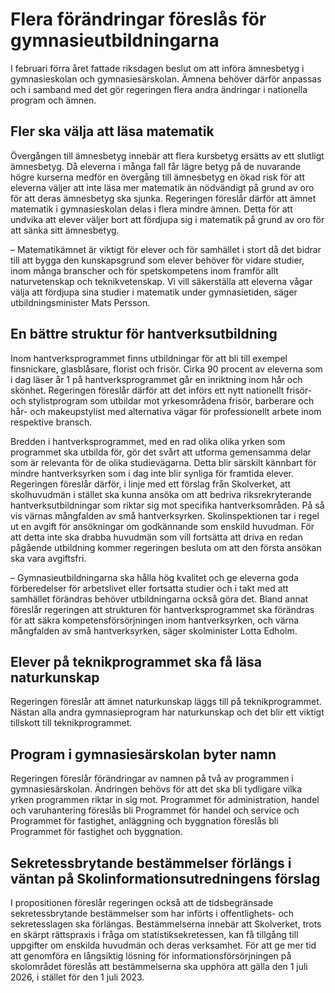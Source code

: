 # Flera förändringar föreslås för gymnasieutbildningarna

I februari förra året fattade riksdagen beslut om att införa ämnesbetyg i gymnasieskolan och gymnasiesärskolan. Ämnena behöver därför anpassas och i samband med det gör regeringen flera andra ändringar i nationella program och ämnen.

## Fler ska välja att läsa matematik

Övergången till ämnesbetyg innebär att flera kursbetyg ersätts av ett slutligt ämnesbetyg. Då eleverna i många fall får lägre betyg på de nuvarande högre kurserna medför en övergång till ämnesbetyg en ökad risk för att eleverna väljer att inte läsa mer matematik än nödvändigt på grund av oro för att deras ämnesbetyg ska sjunka. Regeringen föreslår därför att ämnet matematik i gymnasieskolan delas i flera mindre ämnen. Detta för att undvika att elever väljer bort att fördjupa sig i matematik på grund av oro för att sänka sitt ämnesbetyg.

– Matematikämnet är viktigt för elever och för samhället i stort då det bidrar till att bygga den kunskapsgrund som elever behöver för vidare studier, inom många branscher och för spetskompetens inom framför allt naturvetenskap och teknikvetenskap. Vi vill säkerställa att eleverna vågar välja att fördjupa sina studier i matematik under gymnasietiden, säger utbildningsminister Mats Persson.

## En bättre struktur för hantverksutbildning

Inom hantverksprogrammet finns utbildningar för att bli till exempel finsnickare, glasblåsare, florist och frisör. Cirka 90 procent av eleverna som i dag läser år 1 på hantverksprogrammet går en inriktning inom hår och skönhet. Regeringen föreslår därför att det införs ett nytt nationellt frisör- och stylistprogram som utbildar mot yrkesområdena frisör, barberare och hår- och makeupstylist med alternativa vägar för professionellt arbete inom respektive bransch.

Bredden i hantverksprogrammet, med en rad olika olika yrken som programmet ska utbilda för, gör det svårt att utforma gemensamma delar som är relevanta för de olika studievägarna. Detta blir särskilt kännbart för mindre hantverksyrken som i dag inte blir synliga för framtida elever. Regeringen föreslår därför, i linje med ett förslag från Skolverket, att skolhuvudmän i stället ska kunna ansöka om att bedriva riksrekryterande hantverksutbildningar som riktar sig mot specifika hantverksområden. På så vis värnas mångfalden av små hantverksyrken. Skolinspektionen tar i regel ut en avgift för ansökningar om godkännande som enskild huvudman. För att detta inte ska drabba huvudmän som vill fortsätta att driva en redan pågående utbildning kommer regeringen besluta om att den första ansökan ska vara avgiftsfri.

– Gymnasieutbildningarna ska hålla hög kvalitet och ge eleverna goda förberedelser för arbetslivet eller fortsatta studier och i takt med att samhället förändras behöver utbildningarna också göra det. Bland annat föreslår regeringen att strukturen för hantverksprogrammet ska förändras för att säkra kompetensförsörjningen inom hantverksyrken, och värna mångfalden av små hantverksyrken, säger skolminister Lotta Edholm.

## Elever på teknikprogrammet ska få läsa naturkunskap

Regeringen föreslår att ämnet naturkunskap läggs till på teknikprogrammet. Nästan alla andra gymnasieprogram har naturkunskap och det blir ett viktigt tillskott till teknikprogrammet.

## Program i gymnasiesärskolan byter namn

Regeringen föreslår förändringar av namnen på två av programmen i gymnasiesärskolan. Ändringen behövs för att det ska bli tydligare vilka yrken programmen riktar in sig mot. Programmet för administration, handel och varuhantering föreslås bli Programmet för handel och service och Programmet för fastighet, anläggning och byggnation föreslås bli Programmet för fastighet och byggnation.

## Sekretessbrytande bestämmelser förlängs i väntan på Skolinformationsutredningens förslag

I propositionen föreslår regeringen också att de tidsbegränsade sekretessbrytande bestämmelser som har införts i offentlighets- och sekretesslagen ska förlängas. Bestämmelserna innebär att Skolverket, trots en skärpt rättspraxis i fråga om statistiksekretessen, kan få tillgång till uppgifter om enskilda huvudmän och deras verksamhet. För att ge mer tid att genomföra en långsiktig lösning för informationsförsörjningen på skolområdet föreslås att bestämmelserna ska upphöra att gälla den 1 juli 2026, i stället för den 1 juli 2023.
